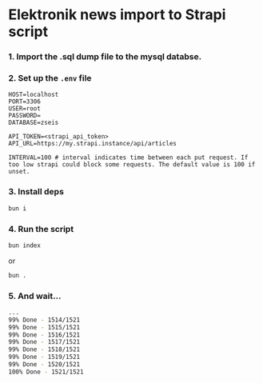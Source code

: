 # Elektronik news import to Strapi script

### 1. Import the .sql dump file to the mysql databse.

### 2. Set up the `.env` file

```env
HOST=localhost
PORT=3306
USER=root
PASSWORD=
DATABASE=zseis

API_TOKEN=<strapi_api_token>
API_URL=https://my.strapi.instance/api/articles

INTERVAL=100 # interval indicates time between each put request. If too low strapi could block some requests. The default value is 100 if unset.
```

### 3. Install deps

```bash
bun i
```

### 4. Run the script

```bash
bun index
```

or

```bash
bun .
```

### 5. And wait...

```bash
...
99% Done - 1514/1521
99% Done - 1515/1521
99% Done - 1516/1521
99% Done - 1517/1521
99% Done - 1518/1521
99% Done - 1519/1521
99% Done - 1520/1521
100% Done - 1521/1521
```
